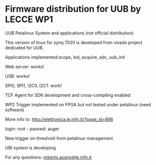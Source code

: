 # Firmware distribution for UUB by LECCE WP1

UUB Petalinux System and applications (not official distribution)

This version of linux for zynq 7020 is developed from vivado project dedicated for UUB.

Applications implemented:scope, led, acquire, adc, uub_init

Web server: works!

USB: works!

SPI0, SPI1, I2C0, I2C1: work!

TCF Agent for SDK development and cross-compiling enabled

WP2 Trigger implemented on FPGA but not tested under petalinux (need software)

More info to: http://elettronica.le.infn.it/?page_id=898

login: root - passwd: auger

New trigger on threshold from petalinux management

UBI system is developing

For any questions: roberto.assiro@le.infn.it

